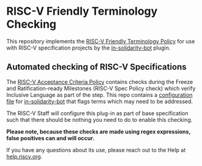 # RISC-V Friendly Terminology Checking
This repository implements the [RISC-V Friendly Terminology Policy](https://docs.google.com/document/d/1lmEMU_Gi1KRQB2PtbjUSgbtlx5frUK40AuMO1OICSEY/) 
for use with RISC-V specification projects by the [in-solidarity-bot](https://github.com/apps/in-solidarity) plugin.

## Automated checking of RISC-V Specifications
The [RISC-V Acceptance Criteria Policy](https://docs.google.com/document/d/1uJFEpTTei_Mr78MWZ9bPRDgWj85Gh14PuX4u8p7q66o/) contains checks during the
Freeze and Ratification-ready Milestones (RISC-V Spec Policy check)  which verify Inclusive Language as part of the step.  This repo contains a 
[configuration file](.github/in-solidarity.yml) for [in-solidarity-bot](https://github.com/apps/in-solidarity) that flags terms which may need to be
addressed.

The RISC-V Staff will configure this plug-in as part of base specification such that there should be nothing you need to do
to enable this checking.

__Please note, because these checks are made using regex expressions, false positives can and will occur.__

If you have any questions about its use, please reach out to the Help at [help.riscv.org](https://help.riscv.org).
